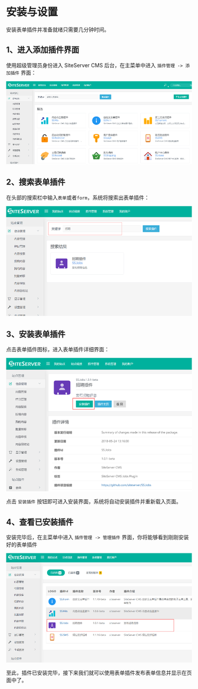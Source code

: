 # 安装与设置

安装表单插件并准备就绪只需要几分钟时间。

## 1、进入添加插件界面

使用超级管理员身份进入 SiteServer CMS 后台，在主菜单中进入 `插件管理 -> 添加插件` 界面：

![](assets/install/01.png)

## 2、搜索表单插件

在头部的搜索栏中输入`表单`或者`form`，系统将搜索出表单插件：

![](assets/install/02.png)

## 3、安装表单插件

点击表单插件图标，进入表单插件详细界面：

![](assets/install/03.png)

点击 `安装插件` 按钮即可进入安装界面，系统将自动安装插件并重新载入页面。

## 4、查看已安装插件

安装完毕后，在主菜单中进入 `插件管理 -> 管理插件` 界面，你将能够看到刚刚安装好的表单插件

![](assets/install/04.png)

至此，插件已安装完毕，接下来我们就可以使用表单插件发布表单信息并显示在页面中了。
